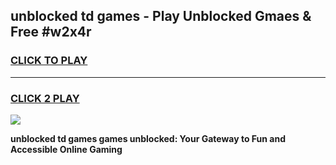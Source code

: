 
## unblocked td games - Play Unblocked Gmaes & Free #w2x4r
<h3>
<a href="https://news.freeplayer.one?title=unblocked_td_games&ref=24F">CLICK TO PLAY</a></h3>
<hr>

<h3>
<a href="https://news.freeplayer.one?title=unblocked_td_games&ref=24F">CLICK 2 PLAY</a>
  
</h3>

<a href="https://news.freeplayer.one?title=unblocked_td_games&ref=24F/"><img src="https://clearcache.store/games.png"></a>


**unblocked td games games unblocked: Your Gateway to Fun and Accessible Online Gaming**
